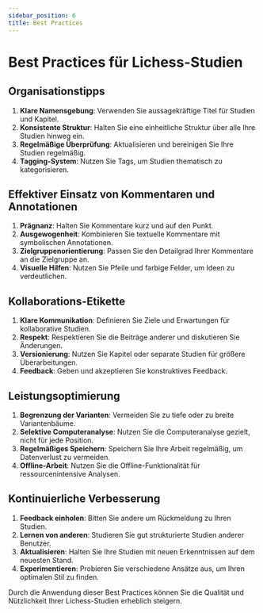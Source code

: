 ```yaml
---
sidebar_position: 6
title: Best Practices
---
```

# Best Practices für Lichess-Studien

## Organisationstipps

1. **Klare Namensgebung**: Verwenden Sie aussagekräftige Titel für Studien und Kapitel.
2. **Konsistente Struktur**: Halten Sie eine einheitliche Struktur über alle Ihre Studien hinweg ein.
3. **Regelmäßige Überprüfung**: Aktualisieren und bereinigen Sie Ihre Studien regelmäßig.
4. **Tagging-System**: Nutzen Sie Tags, um Studien thematisch zu kategorisieren.

## Effektiver Einsatz von Kommentaren und Annotationen

1. **Prägnanz**: Halten Sie Kommentare kurz und auf den Punkt.
2. **Ausgewogenheit**: Kombinieren Sie textuelle Kommentare mit symbolischen Annotationen.
3. **Zielgruppenorientierung**: Passen Sie den Detailgrad Ihrer Kommentare an die Zielgruppe an.
4. **Visuelle Hilfen**: Nutzen Sie Pfeile und farbige Felder, um Ideen zu verdeutlichen.

## Kollaborations-Etikette

1. **Klare Kommunikation**: Definieren Sie Ziele und Erwartungen für kollaborative Studien.
2. **Respekt**: Respektieren Sie die Beiträge anderer und diskutieren Sie Änderungen.
3. **Versionierung**: Nutzen Sie Kapitel oder separate Studien für größere Überarbeitungen.
4. **Feedback**: Geben und akzeptieren Sie konstruktives Feedback.

## Leistungsoptimierung

1. **Begrenzung der Varianten**: Vermeiden Sie zu tiefe oder zu breite Variantenbäume.
2. **Selektive Computeranalyse**: Nutzen Sie die Computeranalyse gezielt, nicht für jede Position.
3. **Regelmäßiges Speichern**: Speichern Sie Ihre Arbeit regelmäßig, um Datenverlust zu vermeiden.
4. **Offline-Arbeit**: Nutzen Sie die Offline-Funktionalität für ressourcenintensive Analysen.

## Kontinuierliche Verbesserung

1. **Feedback einholen**: Bitten Sie andere um Rückmeldung zu Ihren Studien.
2. **Lernen von anderen**: Studieren Sie gut strukturierte Studien anderer Benutzer.
3. **Aktualisieren**: Halten Sie Ihre Studien mit neuen Erkenntnissen auf dem neuesten Stand.
4. **Experimentieren**: Probieren Sie verschiedene Ansätze aus, um Ihren optimalen Stil zu finden.

Durch die Anwendung dieser Best Practices können Sie die Qualität und Nützlichkeit Ihrer Lichess-Studien erheblich steigern.
